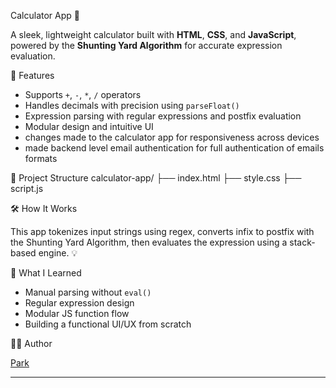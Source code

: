 Calculator App 🧮

A sleek, lightweight calculator built with **HTML**, **CSS**, and **JavaScript**, 
powered by the **Shunting Yard Algorithm** for accurate expression evaluation.

🚀 Features

- Supports `+`, `-`, `*`, `/` operators
- Handles decimals with precision using `parseFloat()`
- Expression parsing with regular expressions and postfix evaluation
- Modular design and intuitive UI
- changes made to the calculator app for responsiveness across devices
- made backend level email authentication for full authentication of emails formats

📁 Project Structure
calculator-app/ ├── index.html ├── style.css ├── script.js

🛠️ How It Works

This app tokenizes input strings using regex, converts infix to postfix with the Shunting Yard Algorithm, 
then evaluates the expression using a stack-based engine. 💡



🧠 What I Learned
- Manual parsing without `eval()`
- Regular expression design
- Modular JS function flow
- Building a functional UI/UX from scratch

🧑‍💻 Author

[Park](https://github.com/Parkerrei)

---


